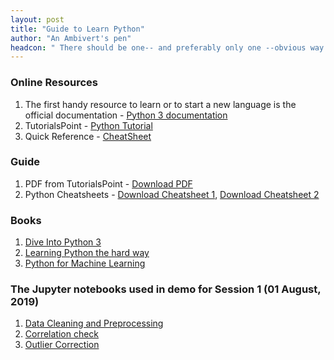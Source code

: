 ```yaml
---
layout: post
title: "Guide to Learn Python"
author: "An Ambivert's pen"
headcon: " There should be one-- and preferably only one --obvious way to do it"
---
```


### Online Resources

1. The first handy resource to learn or to start a new language is the official documentation - [Python 3 documentation]({{https}}//docs.python.org/3/tutorial/index.html)
2. TutorialsPoint - [Python Tutorial]({{https}}//www.tutorialspoint.com/python/)
3. Quick Reference - [CheatSheet]({{https}}//www.pythonsheets.com/)


### Guide

1. PDF from TutorialsPoint - [Download PDF]({{site.url}}/assets/python-guide.pdf)
2. Python Cheatsheets - [Download Cheatsheet 1]({{site.url}}/assets/beginnerscheatsheet2.pdf), [Download Cheatsheet 2]({{site.url}}/assets/beginnerscheatsheet.pdf)

### Books

1. [Dive Into Python 3]({{site.url}}/assets/diveintopython.pdf)
2. [Learning Python the hard way]({{site.url}}/assets/learnpythonhardway.pdf)
3. [Python for Machine Learning]({{site.url}}/assets/pythonforml.pdf)

### The Jupyter notebooks used in demo for Session 1 (01 August, 2019)

1. [Data Cleaning and Preprocessing]({{site.url}}/2019-08-02/preprocess.html)
2. [Correlation check]({{site.url}}/2019-08-02/corrcheck.html)
3. [Outlier Correction]({{site.url}}/2019-08-02/outliercorrection.html)
